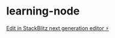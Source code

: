 # learning-node

[Edit in StackBlitz next generation editor ⚡️](https://stackblitz.com/~/github.com/mishrsmfx324/learning-node)